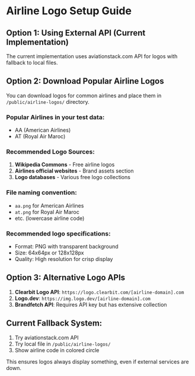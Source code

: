 # Airline Logo Setup Guide

## Option 1: Using External API (Current Implementation)
The current implementation uses aviationstack.com API for logos with fallback to local files.

## Option 2: Download Popular Airline Logos
You can download logos for common airlines and place them in `/public/airline-logos/` directory.

### Popular Airlines in your test data:
- AA (American Airlines)
- AT (Royal Air Maroc)

### Recommended Logo Sources:
1. **Wikipedia Commons** - Free airline logos
2. **Airlines official websites** - Brand assets section
3. **Logo databases** - Various free logo collections

### File naming convention:
- `aa.png` for American Airlines
- `at.png` for Royal Air Maroc
- etc. (lowercase airline code)

### Recommended logo specifications:
- Format: PNG with transparent background
- Size: 64x64px or 128x128px
- Quality: High resolution for crisp display

## Option 3: Alternative Logo APIs
1. **Clearbit Logo API**: `https://logo.clearbit.com/[airline-domain].com`
2. **Logo.dev**: `https://img.logo.dev/[airline-domain].com`
3. **Brandfetch API**: Requires API key but has extensive collection

## Current Fallback System:
1. Try aviationstack.com API
2. Try local file in `/public/airline-logos/`
3. Show airline code in colored circle

This ensures logos always display something, even if external services are down.
